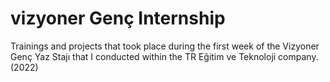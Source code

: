 # vizyoner Genç Internship

Trainings and projects that took place during the first week of the Vizyoner Genç Yaz Stajı that I conducted within the TR Eğitim ve Teknoloji company.(2022)
